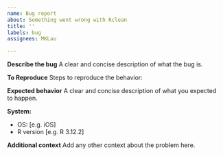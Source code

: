 ```yaml
---
name: Bug report
about: Something went wrong with Rclean
title: ''
labels: bug
assignees: MKLau

---
```


**Describe the bug**
A clear and concise description of what the bug is.

**To Reproduce**
Steps to reproduce the behavior:

**Expected behavior**
A clear and concise description of what you expected to happen.

**System:**
 - OS: [e.g. iOS]
 - R version [e.g. R 3.12.2]

**Additional context**
Add any other context about the problem here.
